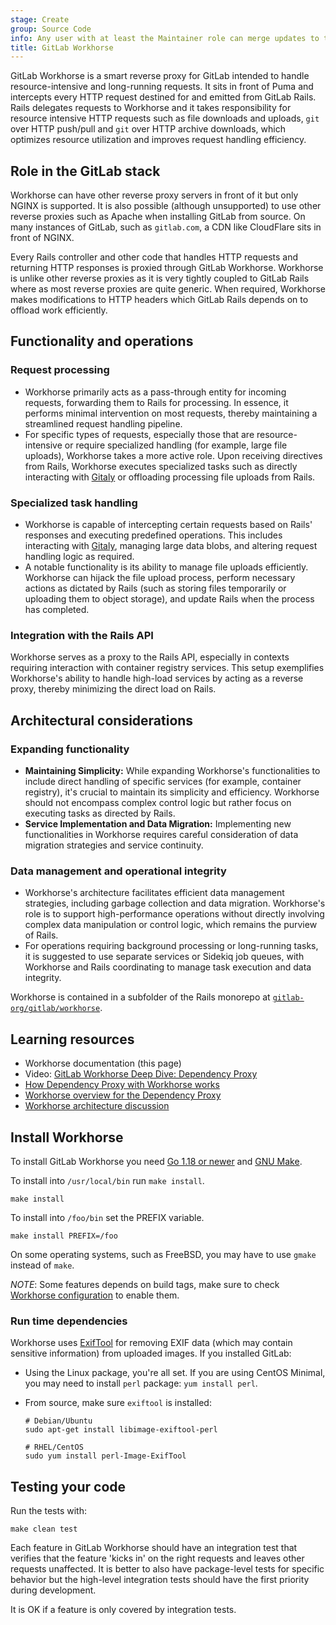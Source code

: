 ```yaml
---
stage: Create
group: Source Code
info: Any user with at least the Maintainer role can merge updates to this content. For details, see https://docs.gitlab.com/ee/development/development_processes.html#development-guidelines-review.
title: GitLab Workhorse
---
```


GitLab Workhorse is a smart reverse proxy for GitLab intended to handle resource-intensive and long-running requests.
It sits in front of Puma and intercepts every HTTP request destined for and emitted from GitLab Rails.
Rails delegates requests to Workhorse and it takes responsibility for resource intensive HTTP requests
such as file downloads and uploads, `git` over HTTP push/pull and `git` over HTTP archive downloads,
which optimizes resource utilization and improves request handling efficiency.

## Role in the GitLab stack

Workhorse can have other reverse proxy servers in front of it but only NGINX is supported.
It is also possible (although unsupported) to use other reverse proxies such as Apache when installing
GitLab from source.
On many instances of GitLab, such as `gitlab.com`, a CDN like CloudFlare sits in front of NGINX.

Every Rails controller and other code that handles HTTP requests and returning HTTP responses is
proxied through GitLab Workhorse.
Workhorse is unlike other reverse proxies as it is very tightly
coupled to GitLab Rails where as most reverse proxies are quite generic.
When required, Workhorse makes modifications to HTTP headers which GitLab Rails depends on to offload work efficiently.

## Functionality and operations

### Request processing

- Workhorse primarily acts as a pass-through entity for incoming requests, forwarding them to Rails for processing.
  In essence, it performs minimal intervention on most requests, thereby maintaining a streamlined
  request handling pipeline.
- For specific types of requests, especially those that are resource-intensive or require specialized handling
  (for example, large file uploads), Workhorse takes a more active role.
  Upon receiving directives from Rails, Workhorse executes specialized tasks such as directly
  interacting with [Gitaly](../../administration/gitaly/index.md) or offloading processing file uploads from Rails.

### Specialized task handling

- Workhorse is capable of intercepting certain requests based on Rails' responses and executing
  predefined operations.
  This includes interacting with [Gitaly](../../administration/gitaly/index.md), managing large data
  blobs, and altering request handling logic as required.
- A notable functionality is its ability to manage file uploads efficiently.
  Workhorse can hijack the file upload process, perform necessary actions as dictated by Rails
  (such as storing files temporarily or uploading them to object storage), and update Rails when the
  process has completed.

### Integration with the Rails API

Workhorse serves as a proxy to the Rails API, especially in contexts requiring interaction with container
registry services.
This setup exemplifies Workhorse's ability to handle high-load services by acting as a reverse proxy,
thereby minimizing the direct load on Rails.

## Architectural considerations

### Expanding functionality

- **Maintaining Simplicity:** While expanding Workhorse's functionalities to include direct handling
  of specific services (for example, container registry), it's crucial to maintain its simplicity and efficiency.
  Workhorse should not encompass complex control logic but rather focus on executing tasks as directed
  by Rails.
- **Service Implementation and Data Migration:** Implementing new functionalities in Workhorse
  requires careful consideration of data migration strategies and service continuity.

### Data management and operational integrity

- Workhorse's architecture facilitates efficient data management strategies, including garbage
  collection and data migration.
  Workhorse's role is to support high-performance operations without directly involving complex data
  manipulation or control logic, which remains the purview of Rails.
- For operations requiring background processing or long-running tasks, it is suggested to use
  separate services or Sidekiq job queues, with Workhorse and Rails coordinating to manage task execution and data integrity.

Workhorse is contained in a subfolder of the Rails monorepo at
[`gitlab-org/gitlab/workhorse`](https://gitlab.com/gitlab-org/gitlab/tree/master/workhorse).

## Learning resources

- Workhorse documentation (this page)
- Video: [GitLab Workhorse Deep Dive: Dependency Proxy](https://www.youtube.com/watch?v=9cRd-k0TRqI)
- [How Dependency Proxy with Workhorse works](https://gitlab.com/gitlab-org/gitlab/-/issues/370235)
- [Workhorse overview for the Dependency Proxy](https://www.youtube.com/watch?v=WmBibT9oQms)
- [Workhorse architecture discussion](https://www.youtube.com/watch?v=QlHdh-yudtw)

## Install Workhorse

To install GitLab Workhorse you need [Go 1.18 or newer](https://go.dev/dl) and
[GNU Make](https://www.gnu.org/software/make/).

To install into `/usr/local/bin` run `make install`.

```plaintext
make install
```

To install into `/foo/bin` set the PREFIX variable.

```plaintext
make install PREFIX=/foo
```

On some operating systems, such as FreeBSD, you may have to use
`gmake` instead of `make`.

*NOTE*: Some features depends on build tags, make sure to check
[Workhorse configuration](configuration.md) to enable them.

### Run time dependencies

Workhorse uses [ExifTool](https://exiftool.org/) for
removing EXIF data (which may contain sensitive information) from uploaded
images. If you installed GitLab:

- Using the Linux package, you're all set.
  If you are using CentOS Minimal, you may need to install `perl` package: `yum install perl`.
- From source, make sure `exiftool` is installed:

  ```shell
  # Debian/Ubuntu
  sudo apt-get install libimage-exiftool-perl

  # RHEL/CentOS
  sudo yum install perl-Image-ExifTool
  ```

## Testing your code

Run the tests with:

```plaintext
make clean test
```

Each feature in GitLab Workhorse should have an integration test that
verifies that the feature 'kicks in' on the right requests and leaves
other requests unaffected. It is better to also have package-level tests
for specific behavior but the high-level integration tests should have
the first priority during development.

It is OK if a feature is only covered by integration tests.

